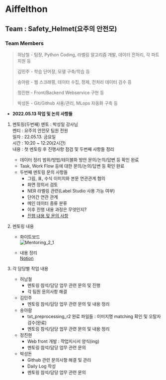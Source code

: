 # Aiffelthon
## Team : Safety_Helmet(요주의 안전모)
### Team Members
> 허남철 - 팀장, Python Coding, 라벨링 알고리즘 개발, 데이터 전처리, 각 파트 지원 등
>
> 김민주 - 학습 단어장, 모델 구축/학습 등
>
> 송아람 - 웹 스크래핑, 데이터 수집, 정제, 전처리 데이터 검수 등
>
> 정진현 - Front/Backend Webservice 구현 등
>
> 박성돈 - Git/Github 사용/관리, MLops 자동화 구축 등

- __2022.05.13 작업 및 논의 사항들__
1. 멘토링(두번째)
멘토 : 박성일 강사님  
멘티 : 요주의 안전모 팀원 전원  
일자 : 22.05.13. 금요일  
시간 : 10:20 ~ 12:20(2시간)  
내용 : 첫 멘토링 후 진행사항 점검 및 두번째 사항들 정리  
    - 데이터 정리 범위/방법/테이블화 방안 문의/논의/답변 등 확인 완료  
    - Task, Work Flow 등에 대한 문의/논의/답변 등 확인 완료
    - 두번째 멘토링 문의 사항들
        - 그림, 표, 수식 이미지와 본문 연관관계 협의  
        - 화면 정의서 검토  
        - NER 라벨링 관련(Label Studio 사용 가능 여부)  
        - 단어간 연관 관계  
        - 메인 데이터 종류 분류  
        - 이후 진행 내용 과정은 무엇인지?  
        - [진행 내용 및 문의 사항](https://modulabs.notion.site/22-05-12-d06b0b6119374485943014b9109576ba)  


2. 멘토링 내용  
    - 화이트보드  
    ![Mentoring_2_1](https://github.com/ai-castlemoney/Safety_Helmet/blob/master/daily_log/images/mentoring_21.png)  

    - 내용 정리  
    [Notion](https://modulabs.notion.site/22-05-13-90da5c10c6094b6f9b3f5bc0c93c2436)  


4. 각 담당별 작업 내용  
    - 허남철  
        - 멘토링 참석/담당 업무 관련 문의 및 진행  
        - 각 팀원 문의사항 해결  
    - 김민주  
        - 멘토링 참석/담당 업무 관련 문의 및 내용 정리  
    - 송아람  
        - txt_preprocessing_r2 완료 파일들 : 이미지명 matching 확인 및 오탈자 검수(완료)  
        - 멘토링 참석/담당 업무 관련 문의 및 내용 정리  
    - 정진현  
        - Web front 개발 : 작업지시서 양식(ing)  
        - 멘토링 참석/담당 업무 관련 문의  
    - 박성돈  
        - Github 관련 문의사항 해결 및 관리  
        - Daily Log 작성  
        - 멘토링 참석/담당 업무 관련 문의  
        